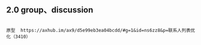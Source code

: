 

## 2.0 group、discussion
```

原型  https://axhub.im/ax9/d5e99eb3ea04bcdd/#g=1&id=ns6zz8&p=联系人列表优化（3410）

```